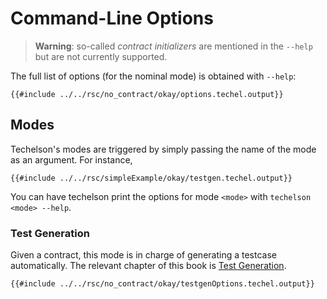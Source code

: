 # Command-Line Options

> **Warning**: so-called *contract initializers* are mentioned in the `--help` but are not
> currently supported.

The full list of options (for the nominal mode) is obtained with `--help`:

```
{{#include ../../rsc/no_contract/okay/options.techel.output}}
```

## Modes

Techelson's modes are triggered by simply passing the name of the mode as an argument. For
instance,

```
{{#include ../../rsc/simpleExample/okay/testgen.techel.output}}
```

You can have techelson print the options for mode `<mode>` with `techelson <mode> --help`.

### Test Generation

Given a contract, this mode is in charge of generating a testcase automatically. The relevant
chapter of this book is [Test Generation].

```
{{#include ../../rsc/no_contract/okay/testgenOptions.techel.output}}
```

[Test Generation]: ../testgen/index.html (Test Generation chapter)